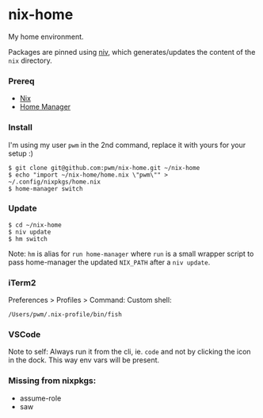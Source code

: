 # nix-home

My home environment.

Packages are pinned using [niv](https://github.com/nmattia/niv), which generates/updates the content of the `nix` directory.

### Prereq

- [Nix](https://nixos.org/guides/install-nix.html)
- [Home Manager](https://github.com/rycee/home-manager#installation)

### Install

I'm using my user `pwm` in the 2nd command, replace it with yours for your setup :)

```
$ git clone git@github.com:pwm/nix-home.git ~/nix-home
$ echo "import ~/nix-home/home.nix \"pwm\"" > ~/.config/nixpkgs/home.nix
$ home-manager switch
```

### Update

```
$ cd ~/nix-home
$ niv update
$ hm switch
```

Note:
`hm` is alias for `run home-manager` where `run` is a small wrapper script to pass
home-manager the updated `NIX_PATH` after a `niv update`.

### iTerm2

Preferences > Profiles > Command: Custom shell:

`/Users/pwm/.nix-profile/bin/fish`

### VSCode

Note to self:
Always run it from the cli, ie. `code` and not by clicking the icon in the dock.
This way env vars will be present.


### Missing from nixpkgs:

- assume-role
- saw
